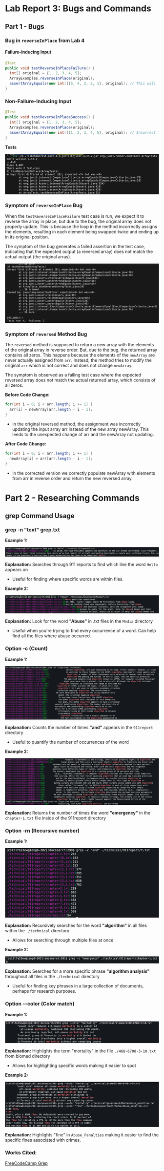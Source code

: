 # Lab Report 3: Bugs and Commands

## Part 1 - Bugs

### Bug in `reverseInPlace` from Lab 4 

#### Failure-Inducing Input

```java
@Test
public void testReverseInPlaceFailure() {
  int[] original = {1, 2, 3, 4, 5};
  ArrayExamples.reverseInPlace(original);
  assertArrayEquals(new int[]{5, 4, 3, 2, 1}, original); // This will fail 
}
```
### Non-Failure-Inducing Input
```java
@Test
public void testReverseInPlaceSuccess() {
  int[] original = {1, 2, 3, 4, 5};
  ArrayExamples.reverseInPlace(original);
  assertArrayEquals(new int[]{1, 2, 3, 4, 5}, original); // Incorrect test that passes
}

```
**Tests**

![Image](lab-3-1.png)

### Symptom of `reverseInPlace` Bug

When the `testReverseInPlaceFailure` test case is run, we expect it to reverse the array in place, but due to the bug, the original array does not properly update. This is because the loop in the method incorrectly assigns the elements, resulting in each element being swapped twice and ending up in its original position.

The symptom of the bug generates a failed assertion in the test case, indicating that the expected output (a reversed array) does not match the actual output (the original array).


![Image](lab-report-3-2.png)

### Symptom of `reversed` Method Bug

The `reversed` method is supposed to return a new array with the elements of the original array in reverse order. But, due to the bug, the returned array contains all zeros. This happens because the elements of the `newArray` are never actually assigned from `arr`. Instead, the method tries to modify the original `arr` which is not correct and does not change `newArray`.

The symptom is observed as a failing test case where the expected reversed array does not match the actual returned array, which consists of all zeros.

**Before Code Change:**
```java
for(int i = 0; i < arr.length; i += 1) {
  arr[i] = newArray[arr.length - i - 1];
}
```
- In the original reversed method, the assignment was incorrectly updating the input array arr instead of the new array newArray. This leeds to the unexpected change of arr and the newArray not updating.
  
**After Code Change:**  

```java
for(int i = 0; i < arr.length; i += 1) {
  newArray[i] = arr[arr.length - i - 1];
}
```
- In the corrected version we correctly populate newArray with elements from arr in reverse order and return the new reversed array.

  
# Part 2 - Researching Commands

## grep Command Usage

### grep -n "text" grep.txt

**Example 1:**

![Image](line-number-1.png)  


**Explanation:** Searches through 911 reports to find which line the word `Hello` appears on
- Useful for finding where specific words are within files. 

**Example 2:**

![Image](line-number-2.png)  


**Explanation:** Look for the word **"Abuse"** in .txt files in the `Media`  directory
- Useful when you're trying to find every occurrence of a word. Can help find all the files where abuse occurred. 

### Option -c (Count)

**Example 1:**

![Image](recursive+line.png)  


**Explanation:** Counts the number of times **"and"** appears in the `911report` directory 
- Useful to quantify the number of occurrences of the word

**Example 2:**

![Image](recursive+line2.png)  


**Explanation:** Returns the number of times the word **"emergency"** in the `chapter-1.txt` file inside of the 911report directory 

### Option -rn (Recursive number)

**Example 1:**

![Image](grep-count-1.png)  


**Explanation:** Recursively searches for the word **"algorithm"** in all files within the `./technical` directory
- Allows for searching through multiple files at once 

**Example 2:**

![Image](grep-count-2.png)  


**Explanation:** Searches for a more specific phrase **"algorithm analysis"** throughout all files in the `./technical` directory
- Useful for finding key phrases in a large collection of documents, perhaps for research purposes. 

### Option --color (Color match)

**Example 1:**

![Image](color-match-1.png)  


**Explanation:** Highlights the term "mortality" in the file `./468-6708-3-10.txt` from biomed directory
- Allows for highlighting specific words making it easier to spot

**Example 2:**

![Image](color-match-2.png)  


**Explanation:** Highlights "fine" in `Abuse_Penalties` making it easier to find the specific fines associated with crimes. 


### Works Cited: 

[FreeCodeCamp Grep](https://www.freecodecamp.org/news/grep-command-in-linux-usage-options-and-syntax-examples/)


